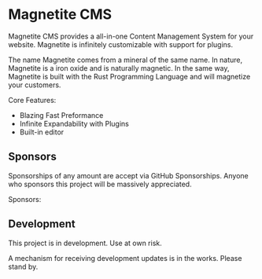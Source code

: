 # Magnetite CMS
Magnetite CMS provides a all-in-one Content Management System for your website.
Magnetite is infinitely customizable with support for plugins.

The name Magnetite comes from a mineral of the same name. In nature, Magnetite
is a iron oxide and is naturally magnetic. In the same way, Magnetite is built
with the Rust Programming Language and will magnetize your customers.

Core Features:
- Blazing Fast Preformance
- Infinite Expandability with Plugins
- Built-in editor

## Sponsors
Sponsorships of any amount are accept via GitHub Sponsorships. 
Anyone who sponsors this project will be massively appreciated.

Sponsors:
<!-- sponsors --><!-- sponsors -->

## Development
This project is in development. Use at own risk.

A mechanism for receiving development updates is in the works. Please stand by.
